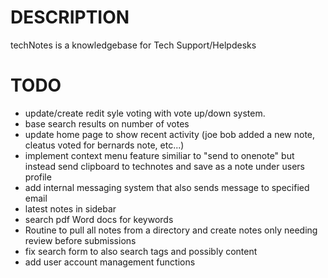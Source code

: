 # DESCRIPTION

techNotes is a knowledgebase for Tech Support/Helpdesks

# TODO

* update/create redit syle voting with vote up/down system.
* base search results on number of votes
* update home page to show recent activity (joe bob added a new note, cleatus voted for bernards note, etc...)
* implement context menu feature similiar to "send to onenote" but instead send clipboard to technotes and save as a note under users profile
* add internal messaging system that also sends message to specified email
* latest notes in sidebar
* search pdf Word docs for keywords
* Routine to pull all notes from a directory and create notes only needing review before submissions
* fix search form to also search tags and possibly content
* add user account management functions
